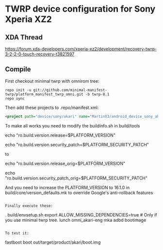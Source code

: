 TWRP device configuration for Sony Xperia XZ2
==============
## XDA Thread

https://forum.xda-developers.com/xperia-xz2/development/recovery-twrp-3-2-2-0-touch-recovery-t3821597

## Compile

First checkout minimal twrp with omnirom tree:

```
repo init -u git://github.com/minimal-manifest-twrp/platform_manifest_twrp_omni.git -b twrp-8.1
repo sync
```

Then add these projects to .repo/manifest.xml:

```xml
<project path="device/sony/akari" name="MartinX3/android_device_sony_akari" remote="github" revision="android-9.0" />
```

To make all works you need to modify the buildinfo.sh in build/tools


echo "ro.build.version.release=$PLATFORM_VERSION"

echo "ro.build.version.security_patch=$PLATFORM_SECURITY_PATCH"


to


echo "ro.build.version.release_orig=$PLATFORM_VERSION"

echo "ro.build.version.security_patch_orig=$PLATFORM_SECURITY_PATCH"


And you need to increase the PLATFORM_VERSION to 16.1.0 in build/core/version_defaults.mk to override Google's anti-rollback features

```

Finally execute these:

```
. build/envsetup.sh
export ALLOW_MISSING_DEPENDENCIES=true # Only if you use minimal twrp tree.
lunch omni_akari-eng 
mka adbd bootimage 
```

To test it:

```
fastboot boot out/target/product/akari/boot.img
```